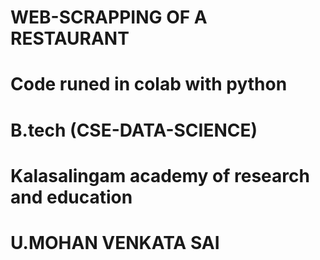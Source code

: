 # WEB-SCRAPPING OF A RESTAURANT
# Code runed in colab with python
# B.tech (CSE-DATA-SCIENCE)
# Kalasalingam academy of research and education 
# U.MOHAN VENKATA SAI
